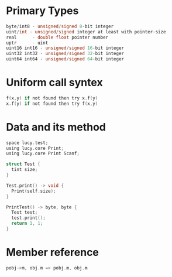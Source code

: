 
# Primary Types
```c
byte/int8 - unsigned/signed 8-bit integer
uint/int - unsigned/signed integer at least with pointer-size
real      - double float pointer number
uptr      - uint
uint16 int16 - unsigned/signed 16-bit integer
uint32 int32 - unsigned/signed 32-bit integer
uint64 int64 - unsigned/signed 64-bit integer
```

# Uniform call syntex
```c
f(x,y) if not found then try x.f(y)
x.f(y) if not found then try f(x,y) 
```

# Data and its method
```c
space lucy.test;
using lucy.core Print;
using lucy.core Print Scanf;

struct Test {
  tint size;
}

Test.print() -> void {
  Print(self.size);
}

PrintTest() -> byte, byte {
  Test test;
  test.print();
  return 1, 1;
}
```

# Member reference 
```c
pobj->m, obj.m => pobj.m, obj.m
```
